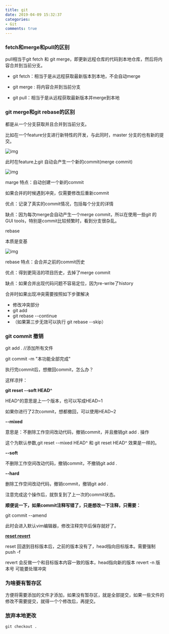 ```yaml
---
title: git
date: 2019-04-09 15:32:37
categories:
- Git
comments: true
---
```


### fetch和merge和pull的区别

 pull相当于git fetch 和 git merge，即更新远程仓库的代码到本地仓库，然后将内容合并到当前分支。

- git fetch：相当于是从远程获取最新版本到本地，不会自动merge

- git merge :  将内容合并到当前分支

- git pull：相当于是从远程获取最新版本并merge到本地

<!-- more -->

### git merge和git rebase的区别

都是从一个分支获取并且合并到当前分支。



比如在一个feature分支进行新特性的开发，与此同时，master 分支的也有新的提交。

![img](http://s3.mogucdn.com/mlcdn/c45406/190614_7la7ll76bjkk1k45h0cee6512dl9b_1000x805.png)

此时在feature上git 自动会产生一个新的commit(merge commit)



![img](http://s3.mogucdn.com/mlcdn/c45406/190614_2fiehd76ce7ed9j5f0a3g48a2l5jd_1000x877.png)

marge 特点：自动创建一个新的commit

如果合并的时候遇到冲突，仅需要修改后重新commit

优点：记录了真实的commit情况，包括每个分支的详情

缺点：因为每次merge会自动产生一个merge commit，所以在使用一些git 的GUI tools，特别是commit比较频繁时，看到分支很杂乱。



rebase 

本质是变基

![img](http://s3.mogucdn.com/mlcdn/c45406/190614_3hkjle3fd2kbab5a49e44ij7c8la8_1000x774.png)

rebase 特点：会合并之前的commit历史

优点：得到更简洁的项目历史，去掉了merge commit

缺点：如果合并出现代码问题不容易定位，因为re-write了history

合并时如果出现冲突需要按照如下步骤解决

- 修改冲突部分
- git add
- git rebase --continue
- （如果第三步无效可以执行 git rebase --skip）





### git commit 撤销

git add . //添加所有文件

git commit -m "本功能全部完成"

 

执行完commit后，想撤回commit，怎么办？

 

这样凉拌：

**git reset --soft HEAD^**



HEAD^的意思是上一个版本，也可以写成HEAD~1

如果你进行了2次commit，想都撤回，可以使用HEAD~2



**--mixed** 

意思是：不删除工作空间改动代码，撤销commit，并且撤销git add . 操作

这个为默认参数,git reset --mixed HEAD^ 和 git reset HEAD^ 效果是一样的。

 

**--soft**  

不删除工作空间改动代码，撤销commit，不撤销git add . 

 

**--hard**

删除工作空间改动代码，撤销commit，撤销git add . 

注意完成这个操作后，就恢复到了上一次的commit状态。

 

 

**顺便说一下，如果commit注释写错了，只是想改一下注释，只需要：**

git commit --amend

此时会进入默认vim编辑器，修改注释完毕后保存就好了。



[**reset revert**](https://blog.csdn.net/yxlshk/article/details/79944535)

reset 回退到目标版本后，之前的版本没有了，head指向目标版本。需要强制push -f

revert 会反做一个和目标版本内容一致的版本，head指向新的版本 revert -n 版本号 可能要处理冲突



### 为啥要有暂存区

方便将需要添加的文件才添加，如果没有暂存区，就是全部提交，如果一些文件的修改不需要提交，就得一个个修改后，再提交。



### 放弃本地更改
	git checkout .